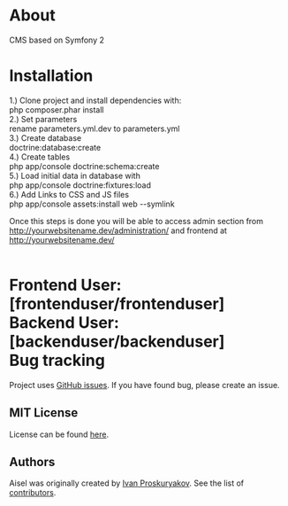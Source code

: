 About
========================

CMS based on Symfony 2

Installation
========================

1.) Clone project and install dependencies with: <br/>
php composer.phar install<br/>
2.) Set parameters<br/>
rename parameters.yml.dev to parameters.yml<br/>
3.) Create database<br/>
doctrine:database:create<br/>
4.) Create tables<br/>
php app/console doctrine:schema:create<br/>
5.) Load initial data in database with<br/>
php app/console doctrine:fixtures:load<br/>
6.) Add Links to CSS and JS files<br/>
php app/console assets:install web --symlink

Once this steps is done you will be able to access admin section from http://yourwebsitename.dev/administration/
and frontend at http://yourwebsitename.dev/<br/><br/>

Frontend User: [frontenduser/frontenduser]<br/>
Backend User: [backenduser/backenduser]<br/>
Bug tracking
========================

Project uses [GitHub issues](https://github.com/ivanproskuryakov/Cosa/issues).
If you have found bug, please create an issue.

MIT License
-----------

License can be found [here](https://github.com/ivanproskuryakov/Cosa/blob/master/LICENSE).

Authors
-------

Aisel was originally created by [Ivan Proskuryakov](http://www.magazento.com).
See the list of [contributors](https://github.com/ivanproskuryakov/Cosa/graphs/contributors).